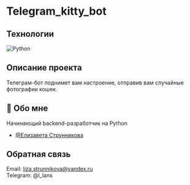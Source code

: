 # Telegram_kitty_bot

## Технологии

![Python](https://img.shields.io/badge/python-3670A0?style=for-the-badge&logo=python&logoColor=ffdd54)

## Описание проекта

Телеграм-бот поднимет вам настроение, отправив вам случайные фотографии кошек.

## 🚀 Обо мне

Начинающий backend-разработчик на Python
- [@Елизавета Струнникова](https://github.com/Luna-luns)
  
## Обратная связь

Email: liza.strunnikova@yandex.ru<br>
Telegram: @l_lans
